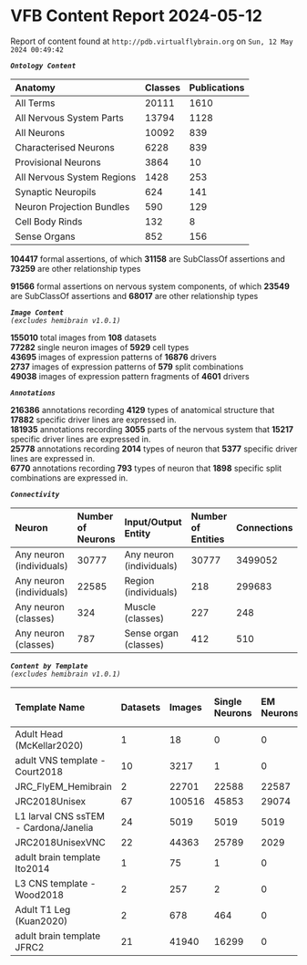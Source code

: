 
VFB Content Report 2024-05-12
=============================


Report of content found at ``http://pdb.virtualflybrain.org`` on ``Sun, 12 May 2024 00:49:42``  
  
***``Ontology Content``***  

|Anatomy|Classes|Publications|
| :--- | :--- | :--- |
|All Terms|20111|1610|
|All Nervous System Parts|13794|1128|
|All Neurons|10092|839|
|Characterised Neurons|6228|839|
|Provisional Neurons|3864|10|
|All Nervous System Regions|1428|253|
|Synaptic Neuropils|624|141|
|Neuron Projection Bundles|590|129|
|Cell Body Rinds|132|8|
|Sense Organs|852|156|
  
  
**104417** formal assertions, of which **31158** are SubClassOf assertions and **73259** are other relationship types  
  
**91566** formal assertions on nervous system components, of which **23549** are SubClassOf assertions and **68017** are other relationship types  
  
***``Image Content``***  
*``(excludes hemibrain v1.0.1)``*  
  
**155010** total images from **108** datasets  
**77282** single neuron images of **5929** cell types  
**43695** images of expression patterns of **16876** drivers  
**2737** images of expression patterns of **579** split combinations  
**49038** images of expression pattern fragments of **4601** drivers  
  
***``Annotations``***  
  
**216386** annotations recording **4129** types of anatomical structure that **17882** specific driver lines are expressed in.  
**181935** annotations recording **3055** parts of the nervous system that **15217** specific driver lines are expressed in.  
**25778** annotations recording **2014** types of neuron that **5377** specific driver lines are expressed in.  
**6770** annotations recording **793** types of neuron that **1898** specific split combinations are expressed in.  
  
***``Connectivity``***  

|Neuron|Number of Neurons|Input/Output Entity|Number of Entities|Connections|
| :--- | :--- | :--- | :--- | :--- |
|Any neuron (individuals)|30777|Any neuron (individuals)|30777|3499052|
|Any neuron (individuals)|22585|Region (individuals)|218|299683|
|Any neuron (classes)|324|Muscle (classes)|227|248|
|Any neuron (classes)|787|Sense organ (classes)|412|510|
  
  
  
***``Content by Template``***  
*``(excludes hemibrain v1.0.1)``*  

|Template Name|Datasets|Images|Single Neurons|EM Neurons|Full Expression Patterns|Split Expression Patterns|Partial Expression Patterns|Painted domains|
| :--- | :--- | :--- | :--- | :--- | :--- | :--- | :--- | :--- |
|Adult Head (McKellar2020)|1|18|0|0|0|0|0|0|
|adult VNS template - Court2018|10|3217|1|0|3193|494|0|22|
|JRC_FlyEM_Hemibrain|2|22701|22588|22587|0|0|0|114|
|JRC2018Unisex|67|100516|45853|29074|31655|1632|38796|46|
|L1 larval CNS ssTEM - Cardona/Janelia|24|5019|5019|5019|0|0|0|0|
|JRC2018UnisexVNC|22|44363|25789|2029|8314|625|10240|23780|
|adult brain template Ito2014|1|75|1|0|0|0|0|75|
|L3 CNS template - Wood2018|2|257|2|0|0|0|2|255|
|Adult T1 Leg (Kuan2020)|2|678|464|0|0|0|0|4|
|adult brain template JFRC2|21|41940|16299|0|25272|600|16127|58|
  
